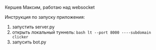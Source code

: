 Кершев Максим, работаю над websocket

Инструкция по запуску приложения:
1. запустить server.py
2. открыть локальный туннель: ```bash lt --port 8000 ----subdomain clicker```
3. запусить bot.py
